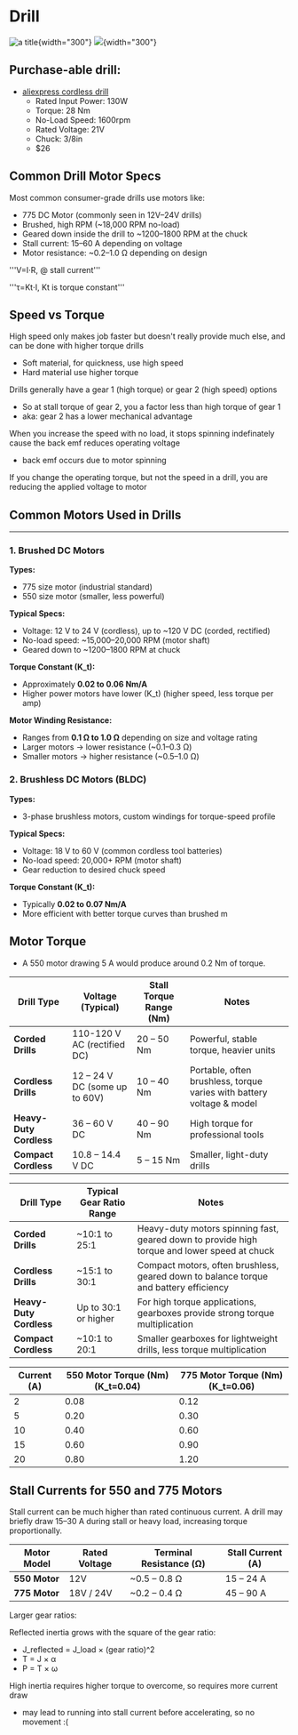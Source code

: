 # Drill


![](images/drill-specs.jpeg "a title"){width="300"}
![](images/jake-drill-press.jpg){width="300"}

## Purchase-able drill:

- [aliexpress cordless drill](https://www.aliexpress.us/item/3256807280799937.html?algo_exp_id=b408c4e7-c1db-46fc-b2a2-1b77df733d9f-17&pdp_ext_f=%7B%22order%22%3A%226%22%2C%22eval%22%3A%221%22%7D&pdp_npi=4%40dis!USD!66.43!25.91!!!475.18!185.36!%402101ea8c17543287808551902e34ff!12000041018495586!sea!US!2624340281!X&curPageLogUid=TWlUAOhdiyHR&utparam-url=scene%3Asearch%7Cquery_from%3A#nav-specification)
    - Rated Input Power: 130W
    - Torque: 28 Nm
    - No-Load Speed: 1600rpm
    - Rated Voltage: 21V
    - Chuck: 3/8in
    - $26

## Common Drill Motor Specs

Most common consumer-grade drills use motors like:

- 775 DC Motor (commonly seen in 12V–24V drills)
- Brushed, high RPM (~18,000 RPM no-load)
- Geared down inside the drill to ~1200–1800 RPM at the chuck
- Stall current: 15–60 A depending on voltage
- Motor resistance: ~0.2–1.0 Ω depending on design

'''V=I⋅R, @ stall current'''

'''τ=Kt⋅I, Kt is torque constant'''

## Speed vs Torque

High speed only makes job faster but doesn't really provide much else, and can be done with higher torque drills

- Soft material, for quickness, use high speed
- Hard material use higher torque

Drills generally have a gear 1 (high torque) or gear 2 (high speed) options

- So at stall torque of gear 2, you a factor less than high torque of gear 1
- aka: gear 2 has a lower mechanical advantage

When you increase the speed with no load, it stops spinning indefinately cause the back emf reduces operating voltage

- back emf occurs due to motor spinning

If you change the operating torque, but not the speed in a drill, you are reducing the applied voltage to motor


## Common Motors Used in Drills

---

### 1. Brushed DC Motors

**Types:**  

- 775 size motor (industrial standard)  
- 550 size motor (smaller, less powerful)  

**Typical Specs:**  

- Voltage: 12 V to 24 V (cordless), up to ~120 V DC (corded, rectified)  
- No-load speed: ~15,000–20,000 RPM (motor shaft)  
- Geared down to ~1200–1800 RPM at chuck  

**Torque Constant \(K_t\):**  

- Approximately **0.02 to 0.06 Nm/A**  
- Higher power motors have lower \(K_t\) (higher speed, less torque per amp)  

**Motor Winding Resistance:**  

- Ranges from **0.1 Ω to 1.0 Ω** depending on size and voltage rating  
- Larger motors → lower resistance (~0.1–0.3 Ω)  
- Smaller motors → higher resistance (~0.5–1.0 Ω)  

### 2. Brushless DC Motors (BLDC)

**Types:**  

- 3-phase brushless motors, custom windings for torque-speed profile  

**Typical Specs:**  

- Voltage: 18 V to 60 V (common cordless tool batteries)  
- No-load speed: 20,000+ RPM (motor shaft)  
- Gear reduction to desired chuck speed  

**Torque Constant \(K_t\):**  

- Typically **0.02 to 0.07 Nm/A**  
- More efficient with better torque curves than brushed m

## Motor Torque

- A 550 motor drawing 5 A would produce around 0.2 Nm of torque.

| Drill Type           | Voltage (Typical)           | Stall Torque Range (Nm) | Notes                                                                 |
|----------------------|-----------------------------|------------------------|-----------------------------------------------------------------------|
| **Corded Drills**      | 110-120 V AC (rectified DC) | 20 – 50 Nm             | Powerful, stable torque, heavier units                                |
| **Cordless Drills**    | 12 – 24 V DC (some up to 60V) | 10 – 40 Nm             | Portable, often brushless, torque varies with battery voltage & model |
| **Heavy-Duty Cordless**| 36 – 60 V DC                 | 40 – 90 Nm             | High torque for professional tools                                   |
| **Compact Cordless**   | 10.8 – 14.4 V DC             | 5 – 15 Nm              | Smaller, light-duty drills                                            |


| Drill Type           | Typical Gear Ratio Range | Notes                                                                                   |
|----------------------|-------------------------|-----------------------------------------------------------------------------------------|
| **Corded Drills**      | ~10:1 to 25:1           | Heavy-duty motors spinning fast, geared down to provide high torque and lower speed at chuck |
| **Cordless Drills**    | ~15:1 to 30:1           | Compact motors, often brushless, geared down to balance torque and battery efficiency   |
| **Heavy-Duty Cordless**| Up to 30:1 or higher    | For high torque applications, gearboxes provide strong torque multiplication           |
| **Compact Cordless**   | ~10:1 to 20:1           | Smaller gearboxes for lightweight drills, less torque multiplication                    |

| Current (A) | 550 Motor Torque (Nm) \(K_t=0.04\) | 775 Motor Torque (Nm) \(K_t=0.06\) |
|-------------|------------------------------------|------------------------------------|
| 2           | 0.08                               | 0.12                               |
| 5           | 0.20                               | 0.30                               |
| 10          | 0.40                               | 0.60                               |
| 15          | 0.60                               | 0.90                               |
| 20          | 0.80                               | 1.20                               |


## Stall Currents for 550 and 775 Motors

Stall current can be much higher than rated continuous current. A drill may briefly draw 15–30 A during stall or heavy load, increasing torque proportionally.

| Motor Model       | Rated Voltage | Terminal Resistance (Ω) | Stall Current (A) |
|-------------------|----------------|---------------------------|-------------------|
| **550 Motor**     | 12V            | ~0.5 – 0.8 Ω              | 15 – 24 A         |
| **775 Motor**     | 18V / 24V      | ~0.2 – 0.4 Ω              | 45 – 90 A         |

Larger gear ratios:

Reflected inertia grows with the square of the gear ratio:

- J_reflected = J_load × (gear ratio)^2
- T = J × α
- P = T × ω

High inertia requires higher torque to overcome, so requires more current draw

- may lead to running into stall current before accelerating, so no movement :(


